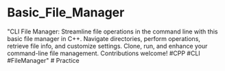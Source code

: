 # Basic_File_Manager
"CLI File Manager: Streamline file operations in the command line with this basic file manager in C++. Navigate directories, perform operations, retrieve file info, and customize settings. Clone, run, and enhance your command-line file management. Contributions welcome! #CPP #CLI #FileManager"
#   P r a c t i c e  
 
